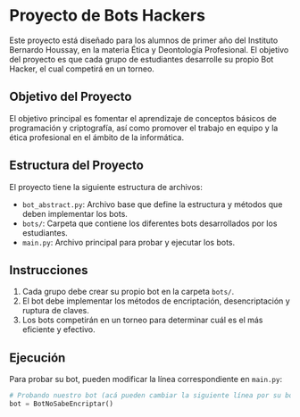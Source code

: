 # Proyecto de Bots Hackers

Este proyecto está diseñado para los alumnos de primer año del Instituto Bernardo Houssay, en la materia Ética y Deontología Profesional. El objetivo del proyecto es que cada grupo de estudiantes desarrolle su propio Bot Hacker, el cual competirá en un torneo.

## Objetivo del Proyecto

El objetivo principal es fomentar el aprendizaje de conceptos básicos de programación y criptografía, así como promover el trabajo en equipo y la ética profesional en el ámbito de la informática.

## Estructura del Proyecto

El proyecto tiene la siguiente estructura de archivos:

- `bot_abstract.py`: Archivo base que define la estructura y métodos que deben implementar los bots.
- `bots/`: Carpeta que contiene los diferentes bots desarrollados por los estudiantes.
- `main.py`: Archivo principal para probar y ejecutar los bots.

## Instrucciones

1. Cada grupo debe crear su propio bot en la carpeta `bots/`.
2. El bot debe implementar los métodos de encriptación, desencriptación y ruptura de claves.
3. Los bots competirán en un torneo para determinar cuál es el más eficiente y efectivo.

## Ejecución

Para probar su bot, pueden modificar la línea correspondiente en `main.py`:

```python
# Probando nuestro bot (acá pueden cambiar la siguiente línea por su bot para probarlo)
bot = BotNoSabeEncriptar()